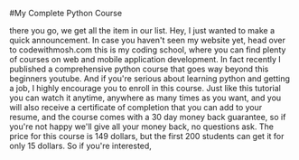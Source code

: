 #My Complete Python Course 

there you go, we get all the item in our list. 
Hey, I just wanted to make a quick announcement. 
In case you haven't seen my website yet, head over to codewithmosh.com this is my coding school, where you can find plenty of courses on web and mobile application development. 
In fact recently I published a comprehensive python course that goes way beyond this beginners youtube. 
And if you're serious about learning python and getting a job, I highly encourage you to enroll in this course. 
Just like this tutorial you can watch it anytime, anywhere as many times as you want, and you will also receive a certificate of completion that you can add to your resume, and the course comes with a 30 day money back guarantee, so if you're not happy we'll give all your money back, no questions ask. 
The price for this course is 149 dollars, but the first 200 students can get it for only 15 dollars. 
So if you're interested,